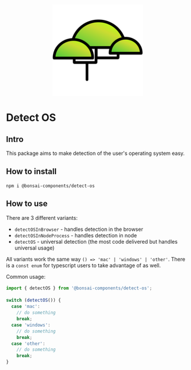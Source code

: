 <p align="center"><img src="https://raw.githubusercontent.com/zieka/bonsai-components/main/svg/bonsai-logo.svg" height="250px" alt="Bonsai Logo"></p>

# Detect OS

## Intro

This package aims to make detection of the user's operating system easy.

## How to install

```
npm i @bonsai-components/detect-os
```

## How to use

There are 3 different variants:

- `detectOSInBrowser` - handles detection in the browser
- `detectOSInNodeProcess` - handles detection in node
- `detectOS` - universal detection (the most code delivered but handles universal usage)

All variants work the same way `() => 'mac' | 'windows' | 'other'`. There is a `const enum` for typescript users to take advantage of as well.

Common usage:

```ts
import { detectOS } from '@bonsai-components/detect-os';

switch (detectOS()) {
  case 'mac':
    // do something
    break;
  case 'windows':
    // do something
    break;
  case 'other':
    // do something
    break;
}
```
